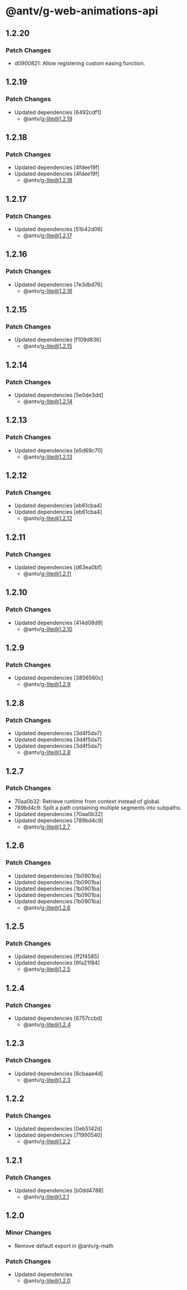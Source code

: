 # @antv/g-web-animations-api

## 1.2.20

### Patch Changes

-   d0900821: Allow registering custom easing function.

## 1.2.19

### Patch Changes

-   Updated dependencies [6492cdf1]
    -   @antv/g-lite@1.2.19

## 1.2.18

### Patch Changes

-   Updated dependencies [4fdee19f]
-   Updated dependencies [4fdee19f]
    -   @antv/g-lite@1.2.18

## 1.2.17

### Patch Changes

-   Updated dependencies [51b42d06]
    -   @antv/g-lite@1.2.17

## 1.2.16

### Patch Changes

-   Updated dependencies [7e3dbd76]
    -   @antv/g-lite@1.2.16

## 1.2.15

### Patch Changes

-   Updated dependencies [f109d836]
    -   @antv/g-lite@1.2.15

## 1.2.14

### Patch Changes

-   Updated dependencies [5e0de3dd]
    -   @antv/g-lite@1.2.14

## 1.2.13

### Patch Changes

-   Updated dependencies [e5d69c70]
    -   @antv/g-lite@1.2.13

## 1.2.12

### Patch Changes

-   Updated dependencies [eb61cba4]
-   Updated dependencies [eb61cba4]
    -   @antv/g-lite@1.2.12

## 1.2.11

### Patch Changes

-   Updated dependencies [d63ea0bf]
    -   @antv/g-lite@1.2.11

## 1.2.10

### Patch Changes

-   Updated dependencies [414d08d9]
    -   @antv/g-lite@1.2.10

## 1.2.9

### Patch Changes

-   Updated dependencies [3856560c]
    -   @antv/g-lite@1.2.9

## 1.2.8

### Patch Changes

-   Updated dependencies [3d4f5da7]
-   Updated dependencies [3d4f5da7]
-   Updated dependencies [3d4f5da7]
    -   @antv/g-lite@1.2.8

## 1.2.7

### Patch Changes

-   70aa0b32: Retrieve runtime from context instead of global.
-   789bd4c9: Split a path containing multiple segments into subpaths.
-   Updated dependencies [70aa0b32]
-   Updated dependencies [789bd4c9]
    -   @antv/g-lite@1.2.7

## 1.2.6

### Patch Changes

-   Updated dependencies [1b0901ba]
-   Updated dependencies [1b0901ba]
-   Updated dependencies [1b0901ba]
-   Updated dependencies [1b0901ba]
-   Updated dependencies [1b0901ba]
    -   @antv/g-lite@1.2.6

## 1.2.5

### Patch Changes

-   Updated dependencies [ff2f4585]
-   Updated dependencies [6fa21f84]
    -   @antv/g-lite@1.2.5

## 1.2.4

### Patch Changes

-   Updated dependencies [6757ccbd]
    -   @antv/g-lite@1.2.4

## 1.2.3

### Patch Changes

-   Updated dependencies [6cbaae4d]
    -   @antv/g-lite@1.2.3

## 1.2.2

### Patch Changes

-   Updated dependencies [0eb5142d]
-   Updated dependencies [71990540]
    -   @antv/g-lite@1.2.2

## 1.2.1

### Patch Changes

-   Updated dependencies [b0dd4788]
    -   @antv/g-lite@1.2.1

## 1.2.0

### Minor Changes

-   Remove default export in @antv/g-math

### Patch Changes

-   Updated dependencies
    -   @antv/g-lite@1.2.0
